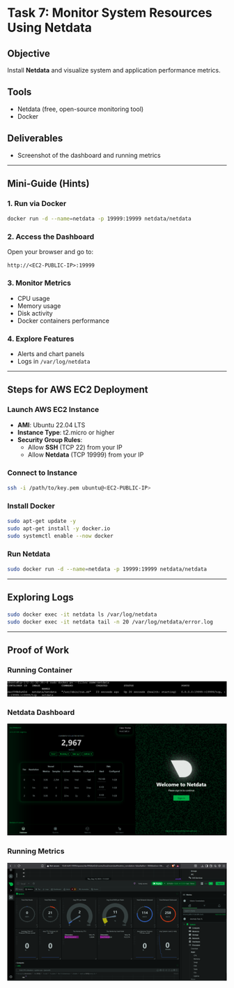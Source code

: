 # Task 7: Monitor System Resources Using Netdata

## Objective
Install **Netdata** and visualize system and application performance metrics.

## Tools
- Netdata (free, open-source monitoring tool)
- Docker

## Deliverables
- Screenshot of the dashboard and running metrics

---

## Mini-Guide (Hints)

### 1. Run via Docker
```bash
docker run -d --name=netdata -p 19999:19999 netdata/netdata
```

### 2. Access the Dashboard
Open your browser and go to:
```
http://<EC2-PUBLIC-IP>:19999
```

### 3. Monitor Metrics
- CPU usage
- Memory usage
- Disk activity
- Docker containers performance

### 4. Explore Features
- Alerts and chart panels
- Logs in `/var/log/netdata`

---

## Steps for AWS EC2 Deployment

### Launch AWS EC2 Instance
- **AMI**: Ubuntu 22.04 LTS
- **Instance Type**: t2.micro or higher
- **Security Group Rules**:
  - Allow **SSH** (TCP 22) from your IP
  - Allow **Netdata** (TCP 19999) from your IP

### Connect to Instance
```bash
ssh -i /path/to/key.pem ubuntu@<EC2-PUBLIC-IP>
```

### Install Docker
```bash
sudo apt-get update -y
sudo apt-get install -y docker.io
sudo systemctl enable --now docker
```

### Run Netdata
```bash
sudo docker run -d --name=netdata -p 19999:19999 netdata/netdata
```

---

## Exploring Logs
```bash
sudo docker exec -it netdata ls /var/log/netdata
sudo docker exec -it netdata tail -n 20 /var/log/netdata/error.log
```

---

## Proof of Work

### Running Container
![Netdata Container Running](netdata%20container%20running.png)

### Netdata Dashboard
![Netdata Dashboard](dashboard.png)

### Running Metrics
![Running Metrics](Running%20metrics.png)
